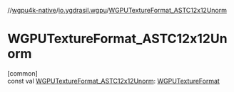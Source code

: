 //[wgpu4k-native](../../index.md)/[io.ygdrasil.wgpu](index.md)/[WGPUTextureFormat_ASTC12x12Unorm](-w-g-p-u-texture-format_-a-s-t-c12x12-unorm.md)

# WGPUTextureFormat_ASTC12x12Unorm

[common]\
const val [WGPUTextureFormat_ASTC12x12Unorm](-w-g-p-u-texture-format_-a-s-t-c12x12-unorm.md): [WGPUTextureFormat](-w-g-p-u-texture-format/index.md)